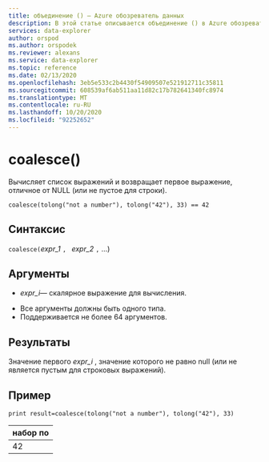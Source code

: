 ```yaml
---
title: объединение () — Azure обозреватель данных
description: В этой статье описывается объединение () в Azure обозреватель данных.
services: data-explorer
author: orspod
ms.author: orspodek
ms.reviewer: alexans
ms.service: data-explorer
ms.topic: reference
ms.date: 02/13/2020
ms.openlocfilehash: 3eb5e533c2b4430f54909507e521912711c35811
ms.sourcegitcommit: 608539af6ab511aa11d82c17b782641340fc8974
ms.translationtype: MT
ms.contentlocale: ru-RU
ms.lasthandoff: 10/20/2020
ms.locfileid: "92252652"
---
```

# <a name="coalesce"></a>coalesce()

Вычисляет список выражений и возвращает первое выражение, отличное от NULL (или не пустое для строки).

```kusto
coalesce(tolong("not a number"), tolong("42"), 33) == 42
```

## <a name="syntax"></a>Синтаксис

`coalesce(`*expr_1* `, ` *expr_2* `,` ...)

## <a name="arguments"></a>Аргументы

* *expr_i*— скалярное выражение для вычисления.
- Все аргументы должны быть одного типа.
- Поддерживается не более 64 аргументов.


## <a name="returns"></a>Результаты

Значение первого *expr_i* , значение которого не равно null (или не является пустым для строковых выражений).

## <a name="example"></a>Пример

<!-- csl: https://help.kusto.windows.net/Samples  -->
```kusto
print result=coalesce(tolong("not a number"), tolong("42"), 33)
```

|набор по|
|---|
|42|
